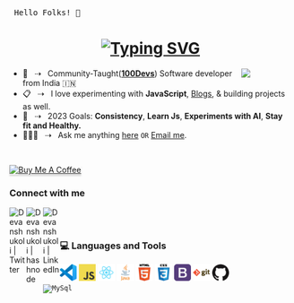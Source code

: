 <pre> Hello Folks! 👋</pre>

<h1 align="center">
  <a href="https://git.io/typing-svg"><img src="https://readme-typing-svg.herokuapp.com?font=Open+Sans&size=30&pause=1000&width=435&lines=Nice!+To+Meet+You+All~" alt="Typing SVG" /></a>
  </h1>
  
  <img align="right" width="90px" src="https://media.giphy.com/media/zJ3V6Ot51H8Y0/giphy.gif"> 
  
  - 🔭 &nbsp; ⇢  &nbsp; Community-Taught(**[100Devs](https://leonnoel.com/100devs/)**) Software developer from India 🇮🇳
- 📋 &nbsp; ⇢  &nbsp;  I love experimenting with **JavaScript**, [Blogs](https://hashnode.com/@devkoli), & building projects as well.
- 🤝 &nbsp; ⇢  &nbsp; 2023 Goals: **Consistency**, **Learn Js**, **Experiments with AI**, **Stay fit and Healthy.**
- 🙋🏽‍♂️ &nbsp; ⇢  &nbsp; Ask me anything [here](https://github.com/devanshukoli/devanshukoli/pulls) `OR` [Email me](devanshukoli2@gmail.com).

<br>

<a href="https://www.buymeacoffee.com/devanshukoli" target="_blank"><img src="https://www.buymeacoffee.com/assets/img/custom_images/orange_img.png" alt="Buy Me A Coffee" style="height: 41px !important;width: 174px !important;box-shadow: 0px 3px 2px 0px rgba(190, 190, 190, 0.5) !important;-webkit-box-shadow: 0px 3px 2px 0px rgba(190, 190, 190, 0.5) !important;" ></a>

### Connect with me

<a href="https://twitter.com/Devashukoli">
<img align="left" alt="Devanshukoli | Twitter" width="30px" src="https://raw.githubusercontent.com/peterthehan/peterthehan/master/assets/twitter.svg" title="Follow me on Twitter" /></a>

<a href ="https://hashnode.com/@devkoli">
<img align="left" alt="Devanshukoli | hashnode" width="30px" src="https://cdn.hashnode.com/res/hashnode/image/upload/v1611902473383/CDyAuTy75.png?auto=compress" title="Read my articles on hashnode" /></a>

<a href="https://www.linkedin.com/in/devanshu-koli-a6028a22a/">
<img align="left" alt=" Devanshukoli | LinkedIn" width="30px" src="https://raw.githubusercontent.com/peterthehan/peterthehan/master/assets/linkedin.svg" title="Connect with me on LinkedIn" /></a>

<br>
<br>

### 💻 Languages and Tools

<code><img alt="Visual Studio Code" width="30px" src="https://raw.githubusercontent.com/github/explore/80688e429a7d4ef2fca1e82350fe8e3517d3494d/topics/visual-studio-code/visual-studio-code.png"></code>
<code><img alt="JavaScript" width="30px" src="https://raw.githubusercontent.com/github/explore/80688e429a7d4ef2fca1e82350fe8e3517d3494d/topics/javascript/javascript.png"></code>
<code><img alt="JavaScript" width="30px" src="https://raw.githubusercontent.com/github/explore/5b3600551e122a3277c2c5368af2ad5725ffa9a1/topics/react/react.png"></code>
<code><img alt="JavaScript" width="30px" src="https://raw.githubusercontent.com/github/explore/5b3600551e122a3277c2c5368af2ad5725ffa9a1/topics/java/java.png"></code>
<code><img alt="Html" width="30px" src = "https://raw.githubusercontent.com/github/explore/80688e429a7d4ef2fca1e82350fe8e3517d3494d/topics/html/html.png"></code>
<code><img alt="Css" width="30px" src = "https://raw.githubusercontent.com/github/explore/80688e429a7d4ef2fca1e82350fe8e3517d3494d/topics/css/css.png"></code>
<code><img alt="BootStrap" width="30px" src = "https://raw.githubusercontent.com/github/explore/80688e429a7d4ef2fca1e82350fe8e3517d3494d/topics/bootstrap/bootstrap.png"></code>
<code><img alt="Git" width="30px" src="https://raw.githubusercontent.com/github/explore/80688e429a7d4ef2fca1e82350fe8e3517d3494d/topics/git/git.png"></code>
<code><img alt="Git" width="30px" src="https://raw.githubusercontent.com/github/explore/5b3600551e122a3277c2c5368af2ad5725ffa9a1/topics/github/github.png"></code>
<code> <img alt="MySql" width="30px" src="https://www.freepnglogos.com/uploads/logo-mysql-png/logo-mysql-mysql-logo-png-images-are-download-crazypng-21.png"> </code>

